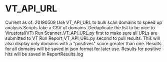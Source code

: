 # VT_API_URL
Current as of: 20190509 Use VT_API_URL to bulk scan domains to speed up analysis  Scripts take a CSV of domains.  Deduplicate the list to be nice to Virustotal(VT)  Run Scanner_VT_API_URL.py first to make sure all URLs are submitted to VT  Run Report_VT_API_URL.py second to pull results. This will also display only domains with a "positives" score greater than one. Results for all domains will be saved in json format for later use. Results for positive hits will be saved in ReportResults.log
